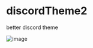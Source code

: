 # discordTheme2
better discord theme


![image](https://github.com/CarlosOlc/discordTheme2/assets/57117007/df7dfcef-bebf-4a80-981d-7507b4fea77c)
